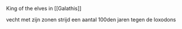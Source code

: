 King of the elves in [[Galathis]]

vecht met zijn zonen strijd een aantal 100den jaren tegen de loxodons